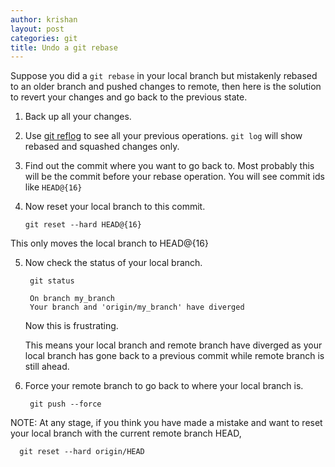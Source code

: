```yaml
---
author: krishan
layout: post
categories: git
title: Undo a git rebase
---
```


Suppose you did a `git rebase` in your local branch but mistakenly rebased to an older branch and pushed changes to remote, then here is the solution to revert your changes and go back to the previous state.

1. Back up all your changes.
2. Use [git reflog](https://git-scm.com/docs/git-reflog) to see all your previous operations. `git log` will show rebased and squashed changes only.
3. Find out the commit where you want to go back to. Most probably this will be the commit before your rebase operation.
   You will see commit ids like `HEAD@{16}`
4. Now reset your local branch to this commit.
    
    `git reset --hard HEAD@{16}`
      
  This only moves the local branch to HEAD@{16}

5. Now check the status of your local branch.
      
        git status

        On branch my_branch
        Your branch and 'origin/my_branch' have diverged

    Now this is frustrating.

    This means your local branch and remote branch have diverged as your local branch has gone back to a previous commit while remote branch is still ahead.

6. Force your remote branch to go back to where your local branch is.

        git push --force
    
NOTE:
At any stage, if you think you have made a mistake and want to reset your local branch with the current remote branch HEAD, 

      git reset --hard origin/HEAD
